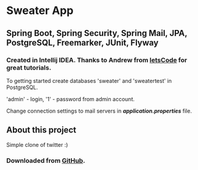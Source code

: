 # Sweater App

## Spring Boot, Spring Security, Spring Mail, JPA, PostgreSQL, Freemarker, JUnit, Flyway

### Created in Intellij IDEA. Thanks to Andrew from [letsCode](https://www.youtube.com/c/letsCodeDru/about) for great tutorials.

To getting started create databases 'sweater' and 'sweatertest' in PostgreSQL.

'admin' - login, '1' - password from admin account.

Change connection settings to mail servers in **_application.properties_** file.

## About this project

Simple clone of twitter :)


### Downloaded from [GitHub](https://github.com/kerellpnz?tab=repositories).